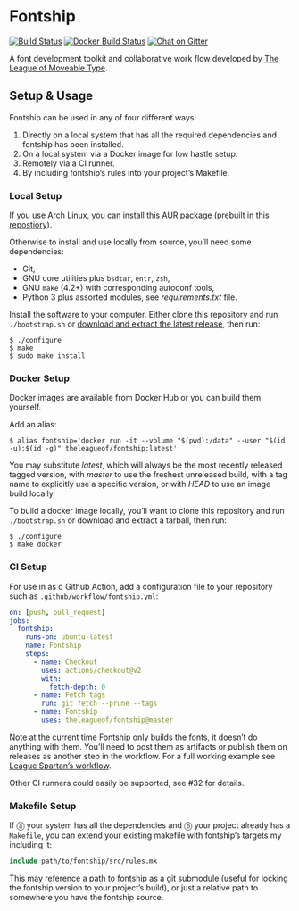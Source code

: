 # Fontship

[![Build Status](https://img.shields.io/github/workflow/status/theleagueof/fontship/Build?label=Build&logo=Github)](https://github.com/theleagueof/fontship/actions?workflow=Build)
[![Docker Build Status](https://img.shields.io/docker/cloud/build/theleagueof/fontship?label=Docker%20Build&logo=Docker)](https://hub.docker.com/repository/docker/theleagueof/fontship/builds)
[![Chat on Gitter](https://img.shields.io/gitter/room/theleagueof/tooling?color=blue&label=Chat&logo=Gitter)](https://gitter.im/theleagueof/tooling?utm_source=badge&utm_medium=badge&utm_campaign=pr-badge&utm_content=badge)

A font development toolkit and collaborative work flow developed by [The
League of Moveable Type](https://www.theleagueofmoveabletype.com/).

## Setup & Usage

Fontship can be used in any of four different ways:

1.  Directly on a local system that has all the required dependencies and fontship has been installed.
2.  On a local system via a Docker image for low hastle setup.
3.  Remotely via a CI runner.
4.  By including fontship’s rules into your project’s Makefile.

### Local Setup

If you use Arch Linux, you can install [this AUR package](https://aur.archlinux.org/packages/fontship) (prebuilt in [this repostiory](https://wiki.archlinux.org/index.php/Unofficial_user_repositories#alerque)).

Otherwise to install and use locally from source, you’ll need some dependencies:

* Git,
* GNU core utilities plus `bsdtar`, `entr`, `zsh`,
* GNU `make` (4.2+) with corresponding autoconf tools,
* Python 3 plus assorted modules, see *requirements.txt* file.

Install the software to your computer. Either clone this repository and
run `./bootstrap.sh` or [download and extract the latest release](https://github.com/theleagueof/fontship/releases), then run:

    $ ./configure
    $ make
    $ sudo make install

### Docker Setup

Docker images are available from Docker Hub or you can build them yourself.

Add an alias:

    $ alias fontship='docker run -it --volume "$(pwd):/data" --user "$(id -u):$(id -g)" theleagueof/fontship:latest'

You may substitute *latest*, which will always be the most recently released tagged version, with *master* to use the freshest unreleased build, with a tag name to explicitly use a specific version, or with *HEAD* to use an image build locally.

To build a docker image locally, you’ll want to clone this repository and run `./bootstrap.sh` or download and extract a tarball, then run:

    $ ./configure
    $ make docker

### CI Setup

For use in as o Github Action, add a configuration file to your repository such as `.github/workflow/fontship.yml`:

``` yaml
on: [push, pull_request]
jobs:
  fontship:
    runs-on: ubuntu-latest
    name: Fontship
    steps:
      - name: Checkout
        uses: actions/checkout@v2
        with:
          fetch-depth: 0
      - name: Fetch tags
        run: git fetch --prune --tags
      - name: Fontship
        uses: theleagueof/fontship@master
```

Note at the current time Fontship only builds the fonts, it doesn’t do anything with them. You’ll need to post them as artifacts or publish them on releases as another step in the workflow. For a full working example see [League Spartan’s workflow](https://github.com/theleagueof/league-spartan/blob/master/.github/workflow/fontship.yml).

Other CI runners could easily be supported, see #32 for details.

### Makefile Setup

If ⓐ your system has all the dependencies and ⓑ your project already has a `Makefile`, you can extend your existing makefile with fontship’s targets my including it:

```makefile
include path/to/fontship/src/rules.mk
```

This may reference a path to fontship as a git submodule (useful for locking the fontship version to your project’s build), or just a relative path to somewhere you have the fontship source.
